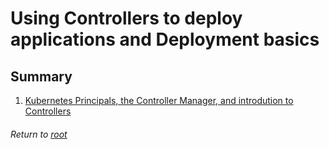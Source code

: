 # Using Controllers to deploy applications and Deployment basics

## Summary

1. [Kubernetes Principals, the Controller Manager, and introdution to Controllers](01k8sPrincipalsControllerManager.md)

###### Return to [root](https://github.com/l12f3r/CKAstudy/)